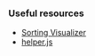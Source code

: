 ### Useful resources
- [Sorting Visualizer](https://www.hackerearth.com/practice/algorithms/sorting/bubble-sort/visualize/)
- [helper.js](./helper.js)

